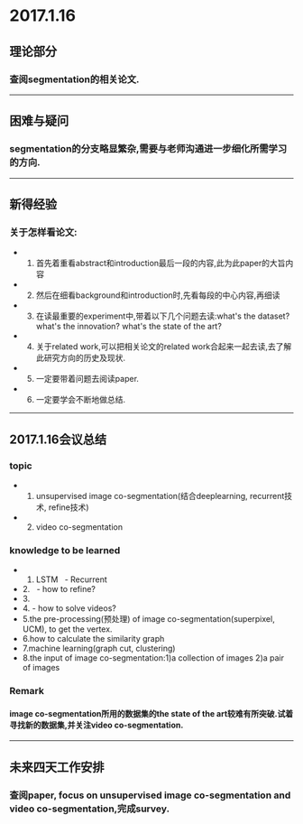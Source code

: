 # 2017.1.16

## 理论部分

### 查阅segmentation的相关论文.
___
## 困难与疑问

### segmentation的分支略显繁杂,需要与老师沟通进一步细化所需学习的方向.

___
## 新得经验

### 关于怎样看论文: 
- 1. 首先着重看abstract和introduction最后一段的内容,此为此paper的大旨内容
- 2. 然后在细看background和introduction时,先看每段的中心内容,再细读
- 3. 在读最重要的experiment中,带着以下几个问题去读:what's the dataset? what's the innovation? what's the state of the art? 
- 4. 关于related work,可以把相关论文的related work合起来一起去读,去了解此研究方向的历史及现状.
- 5. 一定要带着问题去阅读paper.
- 6. 一定要学会不断地做总结.
___
## 2017.1.16会议总结

### topic
- 1. unsupervised image co-segmentation(结合deeplearning, recurrent技术, refine技术)
- 2. video co-segmentation

### knowledge to be learned
- 1. LSTM   - Recurrent
- 2.<Learning to Refine Object Segments>   - how to refine?
- 3.<Foreground segmentation via dynamic tree-structured aparse RPCA>   
- 4.<Semantic Co-segmentation in Videos  supervised or unsupervised>   - how to solve videos?
- 5.the pre-processing(预处理) of image co-segmentation(superpixel, UCM), to get the vertex.
- 6.how to calculate the similarity graph
- 7.machine learning(graph cut, clustering)
- 8.the input of image co-segmentation:1)a collection of images 2)a pair of images 

### Remark

#### image co-segmentation所用的数据集的the state of the art较难有所突破.试着寻找新的数据集,并关注video co-segmentation.
___
## 未来四天工作安排

### 查阅paper, focus on unsupervised image co-segmentation and video co-segmentation,完成survey.
